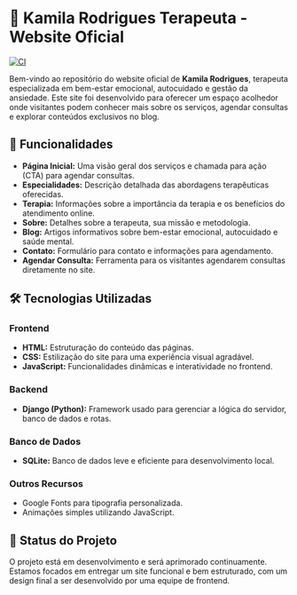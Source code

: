 # 🌸 Kamila Rodrigues Terapeuta - Website Oficial

[![CI](https://github.com/vianalabs/kamilarodrigues/actions/workflows/main.yml/badge.svg)](https://github.com/vianalabs/kamilarodrigues/actions/workflows/main.yml)

Bem-vindo ao repositório do website oficial de **Kamila Rodrigues**, terapeuta especializada em bem-estar emocional, autocuidado e gestão da ansiedade. Este site foi desenvolvido para oferecer um espaço acolhedor onde visitantes podem conhecer mais sobre os serviços, agendar consultas e explorar conteúdos exclusivos no blog.

## 🚀 Funcionalidades

- **Página Inicial:** Uma visão geral dos serviços e chamada para ação (CTA) para agendar consultas.
- **Especialidades:** Descrição detalhada das abordagens terapêuticas oferecidas.
- **Terapia:** Informações sobre a importância da terapia e os benefícios do atendimento online.
- **Sobre:** Detalhes sobre a terapeuta, sua missão e metodologia.
- **Blog:** Artigos informativos sobre bem-estar emocional, autocuidado e saúde mental.
- **Contato:** Formulário para contato e informações para agendamento.
- **Agendar Consulta:** Ferramenta para os visitantes agendarem consultas diretamente no site.

## 🛠️ Tecnologias Utilizadas

### **Frontend**
- **HTML:** Estruturação do conteúdo das páginas.
- **CSS:** Estilização do site para uma experiência visual agradável.
- **JavaScript:** Funcionalidades dinâmicas e interatividade no frontend.

### **Backend**
- **Django (Python):** Framework usado para gerenciar a lógica do servidor, banco de dados e rotas.

### **Banco de Dados**
- **SQLite:** Banco de dados leve e eficiente para desenvolvimento local.

### **Outros Recursos**
- Google Fonts para tipografia personalizada.
- Animações simples utilizando JavaScript.

## 📅 Status do Projeto

O projeto está em desenvolvimento e será aprimorado continuamente. Estamos focados em entregar um site funcional e bem estruturado, com um design final a ser desenvolvido por uma equipe de frontend.

